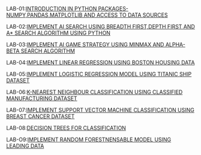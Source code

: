 LAB-01:[INTRODUCTION IN PYTHON PACKAGES-NUMPY,PANDAS,MATPLOTLIB AND ACCESS TO DATA SOURCES](https://github.com/MUKKASPANDANA/AIML-2024-25/blob/main/LAB_01.ipynb)

LAB-02:[IMPLEMENT AI SEARCH USING BREADTH FIRST,DEPTH FIRST AND A* SEARCH ALGORITHM USING PYTHON](https://github.com/MUKKASPANDANA/AIML-2024-25/blob/main/LAB_02.ipynb)

LAB-03:[IMPLEMENT AI GAME STRATEGY USING MINMAX AND ALPHA-BETA SEARCH ALGORITHM](https://github.com/MUKKASPANDANA/AIML-2024-25/blob/main/LAB_03.ipynb)

LAB-04:[IMPLEMENT LINEAR REGRESSION USING BOSTON HOUSING DATA](https://github.com/MUKKASPANDANA/AIML-2024-25/blob/main/lab_04.ipynb)

LAB-05:[IMPLEMENT LOGISTIC REGRESSION MODEL USING TITANIC SHIP DATASET](https://github.com/MUKKASPANDANA/AIML-2024-25/blob/main/LAB_05.ipynb)

LAB-06:[K-NEAREST NEIGHBOUR CLASSIFICATION USING CLASSIFIED MANUFACTURING DATASET](https://github.com/MUKKASPANDANA/AIML-2024-25/blob/main/Lab_06.ipynb)

LAB-07:[IMPLEMENT SUPPORT VECTOR MACHINE CLASSIFICATION USING BREAST CANCER DATASET](https://github.com/MUKKASPANDANA/AIML-2024-25/blob/main/LAB_07.ipynb)


LAB-08:[DECISION TREES FOR CLASSIFICATION](https://github.com/MUKKASPANDANA/AIML-2024-25/blob/main/LAB_08.ipynb)

LAB-O9:[IMPLEMENT RANDOM FORESTNENSABLE MODEL USING LEADING DATA](https://github.com/MUKKASPANDANA/AIML-2024-25/blob/main/LAB_09.ipynb)
